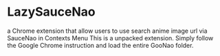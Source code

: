 # LazySauceNao
a Chrome extension that allow users to use search anime image url via SauceNao in Contexts Menu
This is a unpacked extension. Simply follow the Google Chrome instruction and load the entire GooNao folder.
